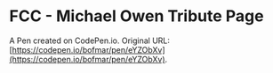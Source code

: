 # FCC - Michael Owen Tribute Page

A Pen created on CodePen.io. Original URL: [https://codepen.io/bofmar/pen/eYZObXv](https://codepen.io/bofmar/pen/eYZObXv).


